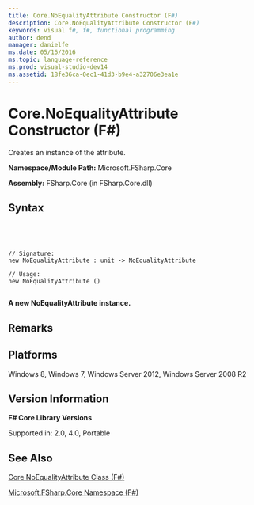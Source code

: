 ```yaml
---
title: Core.NoEqualityAttribute Constructor (F#)
description: Core.NoEqualityAttribute Constructor (F#)
keywords: visual f#, f#, functional programming
author: dend
manager: danielfe
ms.date: 05/16/2016
ms.topic: language-reference
ms.prod: visual-studio-dev14
ms.assetid: 18fe36ca-0ec1-41d3-b9e4-a32706e3ea1e 
---
```


# Core.NoEqualityAttribute Constructor (F#)

Creates an instance of the attribute.

**Namespace/Module Path:** Microsoft.FSharp.Core

**Assembly:** FSharp.Core (in FSharp.Core.dll)


## Syntax



```




// Signature:
new NoEqualityAttribute : unit -> NoEqualityAttribute

// Usage:
new NoEqualityAttribute ()


```




**A new NoEqualityAttribute instance.**
## Remarks

## Platforms
Windows 8, Windows 7, Windows Server 2012, Windows Server 2008 R2


## Version Information
**F# Core Library Versions**

Supported in: 2.0, 4.0, Portable




## See Also
[Core.NoEqualityAttribute Class &#40;F&#35;&#41;](Core.NoEqualityAttribute-Class-%5BFSharp%5D.md)

[Microsoft.FSharp.Core Namespace &#40;F&#35;&#41;](Microsoft.FSharp.Core-Namespace-%5BFSharp%5D.md)

